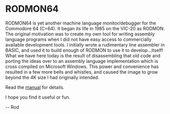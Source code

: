 # RODMON64
RODMON64 is yet another machine language monitor/debugger for the Commodore 64 (C=64).  It began its life in 1985 on the VIC-20 as RODMON.  The original motivation was to create my own tool for writing assembly language programs when I did not have easy access to commercially available development tools. I initially wrote a rudimentary line assembler in BASIC, and used it to build enough of RODMON to use it to develop...itself!  What we have here today is the result of disassembling that old code and porting the ideas over to an assembly language implementation which is cross compiled on Microsoft Windows.  This power and convenience has resulted in a few more bells and whistles, and caused the image to grow beyond the 4K size I had originally intended.

Read the [manual](https://github.com/Dart-Matter/RODMON64/releases/download/20230517/MANUAL.html) for details.

I hope you find it useful or fun.

-- Rod
